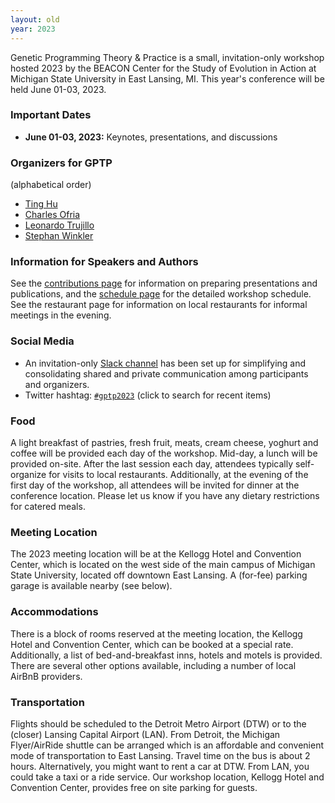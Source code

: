 ```yaml
---
layout: old
year: 2023
---
```


<!-- ## GPTP Sandbox 2022 -->
Genetic Programming Theory & Practice is a small, invitation-only workshop hosted 2023 by the BEACON Center for the Study of Evolution in Action at Michigan State University in East Lansing, MI. This year's conference will be held June 01-03, 2023.

<!-- Genetic Programming Theory & Practice is a small, invitation-only workshop.
In June 2023, GPTP will return to Michigan State University, East Lansing, MI.
Fall 2022 will see the premiere of GPTP Sandbox, an online GPTP event dedicated to the work of PhD students working in GP as well as social media activities for promoting genetic programming. -->

### Important Dates

- **June 01-03, 2023:** Keynotes, presentations, and discussions

### Organizers for GPTP

(alphabetical order)

- [Ting Hu](https://www.cs.queensu.ca/people/Ting/Hu)
- [Charles Ofria](https://www.egr.msu.edu/people/profile/ofria)
- [Leonardo Trujillo](https://www.researchgate.net/lab/Leonardo-Trujillo-Lab)
- [Stephan Winkler](http://bioinformatics.fh-hagenberg.at/site/index.php?id=36)

### Information for Speakers and Authors

See the [contributions page](contributions.html) for information on preparing presentations and publications, and the [schedule page](schedule.html) for the detailed workshop schedule. See the restaurant page for information on local restaurants for informal meetings in the evening.

### Social Media

- An invitation-only [Slack channel](http://gptp-workshops.slack.com) has been set up for simplifying and consolidating shared and private communication among participants and organizers.
- Twitter hashtag: [`#gptp2023`](https://twitter.com/search?f=tweets&q=%23gptp2023) (click to search for recent items)


### Food

A light breakfast of pastries, fresh fruit, meats, cream cheese, yoghurt and coffee will be provided each day of the workshop. Mid-day, a lunch will be provided on-site. After the last session each day, attendees typically self-organize for visits to local restaurants.
Additionally, at the evening of the first day of the workshop, all attendees will be invited for dinner at the conference location.
Please let us know if you have any dietary restrictions for catered meals.

### Meeting Location

The 2023 meeting location will be at the Kellogg Hotel and Convention Center, which is located on the west side of the main campus of Michigan State University, located off downtown East Lansing.
A (for-fee) parking garage is available nearby (see below).

### Accommodations

There is a block of rooms reserved at the meeting location, the Kellogg Hotel and Convention Center, which can be booked at a special rate.
Additionally, a list of bed-and-breakfast inns, hotels and motels is provided. There are several other options available, including a number of local AirBnB providers.

### Transportation

Flights should be scheduled to the Detroit Metro Airport (DTW) or to the (closer) Lansing Capital Airport (LAN). From Detroit, the Michigan Flyer/AirRide shuttle can be arranged which is an affordable and convenient mode of transportation to East Lansing. Travel time on the bus is about 2 hours. Alternatively, you might want to rent a car at DTW. From LAN, you could take a taxi or a ride service. Our workshop location, Kellogg Hotel and Convention Center, provides free on site parking for guests.


<!-- Transportation options should be considered before actually embarking on the trip.
There is very little chance of street parking on weekdays on the University campus, but there is a pay-by-use parking close to the College of Engineering. -->

